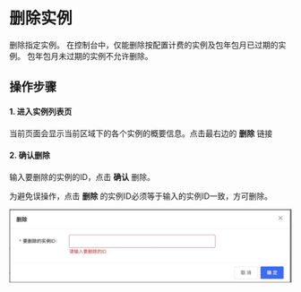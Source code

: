 # 删除实例
删除指定实例。 在控制台中，仅能删除按配置计费的实例及包年包月已过期的实例。 包年包月未过期的实例不允许删除。

## 操作步骤
#### 1. 进入实例列表页
当前页面会显示当前区域下的各个实例的概要信息。点击最右边的 **删除** 链接

#### 2. 确认删除
输入要删除的实例的ID，点击 **确认** 删除。 

为避免误操作，点击 **删除** 的实例ID必须等于输入的实例ID一致，方可删除。

![确认删除](../../../../../image/Starwift/delete-instance.png)
